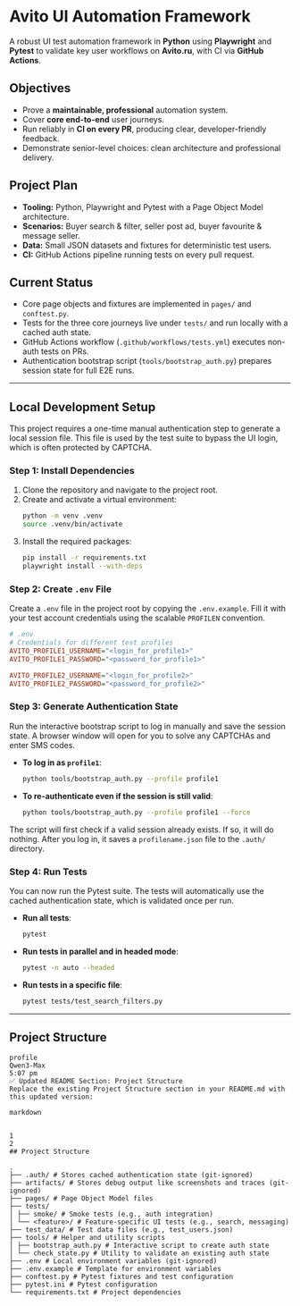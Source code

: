 # Avito UI Automation Framework

A robust UI test automation framework in **Python** using **Playwright** and **Pytest** to validate key user workflows on **Avito.ru**, with CI via **GitHub Actions**.

## Objectives
- Prove a **maintainable, professional** automation system.
- Cover **core end-to-end** user journeys.
- Run reliably in **CI on every PR**, producing clear, developer-friendly feedback.
- Demonstrate senior-level choices: clean architecture and professional delivery.

## Project Plan
- **Tooling:** Python, Playwright and Pytest with a Page Object Model architecture.
- **Scenarios:** Buyer search & filter, seller post ad, buyer favourite & message seller.
- **Data:** Small JSON datasets and fixtures for deterministic test users.
- **CI:** GitHub Actions pipeline running tests on every pull request.

## Current Status
- Core page objects and fixtures are implemented in `pages/` and `conftest.py`.
- Tests for the three core journeys live under `tests/` and run locally with a cached auth state.
- GitHub Actions workflow (`.github/workflows/tests.yml`) executes non-auth tests on PRs.
- Authentication bootstrap script (`tools/bootstrap_auth.py`) prepares session state for full E2E runs.

---

## Local Development Setup

This project requires a one-time manual authentication step to generate a local session file. This file is used by the test suite to bypass the UI login, which is often protected by CAPTCHA.

### **Step 1: Install Dependencies**

1.  Clone the repository and navigate to the project root.
2.  Create and activate a virtual environment:
    ```bash
    python -m venv .venv
    source .venv/bin/activate
    ```
3.  Install the required packages:
    ```bash
    pip install -r requirements.txt
    playwright install --with-deps
    ```
### **Step 2: Create `.env` File**

Create a `.env` file in the project root by copying the `.env.example`. Fill it with your test account credentials using the scalable `PROFILEN` convention.

```ini
# .env
# Credentials for different test profiles
AVITO_PROFILE1_USERNAME="<login_for_profile1>"
AVITO_PROFILE1_PASSWORD="<password_for_profile1>"

AVITO_PROFILE2_USERNAME="<login_for_profile2>"
AVITO_PROFILE2_PASSWORD="<password_for_profile2>"
````

### **Step 3: Generate Authentication State**

Run the interactive bootstrap script to log in manually and save the session state. A browser window will open for you to solve any CAPTCHAs and enter SMS codes.

  * **To log in as `profile1`**:
    ```bash
    python tools/bootstrap_auth.py --profile profile1
    ```
  * **To re-authenticate even if the session is still valid**:
    ```bash
    python tools/bootstrap_auth.py --profile profile1 --force
    ```

The script will first check if a valid session already exists. If so, it will do nothing. After you log in, it saves a `profilename.json` file to the `.auth/` directory.

### **Step 4: Run Tests**

You can now run the Pytest suite. The tests will automatically use the cached authentication state, which is validated once per run.

  * **Run all tests**:
    ```bash
    pytest
    ```
  * **Run tests in parallel and in headed mode**:
    ```bash
    pytest -n auto --headed
    ```
  * **Run tests in a specific file**:
    ```bash
    pytest tests/test_search_filters.py
    ```

-----

## Project Structure

```
profile
Qwen3-Max
5:07 pm
✅ Updated README Section: Project Structure
Replace the existing Project Structure section in your README.md with this updated version:

markdown


1
2
## Project Structure

.
├── .auth/ # Stores cached authentication state (git-ignored)
├── artifacts/ # Stores debug output like screenshots and traces (git-ignored)
├── pages/ # Page Object Model files
├── tests/
│ ├── smoke/ # Smoke tests (e.g., auth integration)
│ └── <feature>/ # Feature-specific UI tests (e.g., search, messaging)
├── test_data/ # Test data files (e.g., test_users.json)
├── tools/ # Helper and utility scripts
│ ├── bootstrap_auth.py # Interactive script to create auth state
│ └── check_state.py # Utility to validate an existing auth state
├── .env # Local environment variables (git-ignored)
├── .env.example # Template for environment variables
├── conftest.py # Pytest fixtures and test configuration
├── pytest.ini # Pytest configuration
└── requirements.txt # Project dependencies
```
